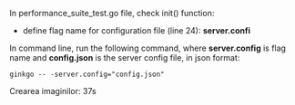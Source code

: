 In performance_suite_test.go file, check init() function:
* define flag name for configuration file (line 24): **server.confi**

In command line, run the following command, where **server.config** is flag name and **config.json** is the server config file, in json format:
```
ginkgo -- -server.config="config.json"
```

Crearea imaginilor: 37s